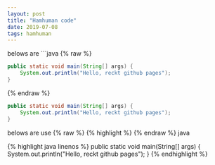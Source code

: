 ```yaml
---
layout: post
title: "Hamhuman code"
date: 2019-07-08
tags: hamhuman
---
```

belows are \`\`\`java
{% raw %}
```java
public static void main(String[] args) {
    System.out.println("Hello, reckt github pages");
}
```
{% endraw %}

```java
public static void main(String[] args) {
    System.out.println("Hello, reckt github pages");
}
```

belows are use {% raw %} {% highlight %} {% endraw %} java

{% highlight java linenos %}
public static void main(String[] args) {
    System.out.println("Hello, reckt github pages");
}
{% endhighlight %}
